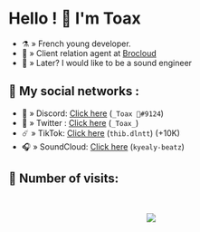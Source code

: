 # Hello ! 👋  I'm Toax

- ⚗️ » French young developer.
- 🔨 » Client relation agent at [Brocloud](https://brocloud.fr/)
- 🎵 » Later? I would like to be a sound engineer

## 🌊 My social networks :
- 🤖 » Discord: [Click here](https://discord.com/users/750793433257476146) (`_Toax 🥀#9124`)
- 🐤 » Twitter : [Click here](https://twitter.com/_Toax_) (`_Toax_`)
- ☄️ » TikTok: [Click here](https://tiktok.com/@thib.dlntt) (`thib.dlntt`) (+10K)
- 🎧 » SoundCloud: [Click here](https://soundcloud.com/kyely-beatz) (`kyealy-beatz`)

## 🌟 Number of visits:

<p>&nbsp;</p>

<p align="center"> 
  <img src="https://profile-counter.glitch.me/Weyzox/count.svg" />
</p>

